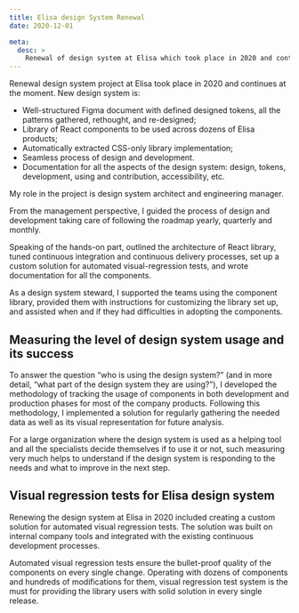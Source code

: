 ```yaml
---
title: Elisa design System Renewal
date: 2020-12-01

meta:
  desc: >
    Renewal of design system at Elisa which took place in 2020 and continues at the moment
---
```


Renewal design system project at Elisa took place in 2020 and continues at the moment. New design system is:

- Well-structured Figma document with defined designed tokens, all the patterns gathered, rethought, and re-designed;
- Library of React components to be used across dozens of Elisa products;
- Automatically extracted CSS-only library implementation;
- Seamless process of design and development.
- Documentation for all the aspects of the design system: design, tokens, development, using and contribution, accessibility, etc.

My role in the project is design system architect and engineering manager.

From the management perspective, I guided the process of design and development taking care of following the roadmap yearly, quarterly and monthly.

Speaking of the hands-on part, outlined the architecture of React library, tuned continuous integration and continuous delivery processes, set up a custom solution for automated visual-regression tests, and wrote documentation for all the components.

As a design system steward, I supported the teams using the component library, provided them with instructions for customizing the library set up, and assisted when and if they had difficulties in adopting the components.

## Measuring the level of design system usage and its success

To answer the question “who is using the design system?” (and in more detail, “what part of the design system they are using?”), I developed the methodology of tracking the usage of components in both development and production phases for most of the company products. Following this methodology, I implemented a solution for regularly gathering the needed data as well as its visual representation for future analysis.

For a large organization where the design system is used as a helping tool and all the specialists decide themselves if to use it or not, such measuring very much helps to understand if the design system is responding to the needs and what to improve in the next step.

## Visual regression tests for Elisa design system

Renewing the design system at Elisa in 2020 included creating a custom solution for automated visual regression tests. The solution was built on internal company tools and integrated with the existing continuous development processes.

Automated visual regression tests ensure the bullet-proof quality of the components on every single change. Operating with dozens of components and hundreds of modifications for them, visual regression test system is the must for providing the library users with solid solution in every single release.
